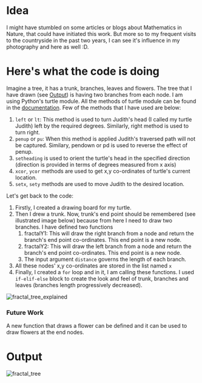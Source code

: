 # Idea

I might have stumbled on some articles or blogs about Mathematics in Nature, that could have initiated this work. But more so to my frequent visits to the countryside in the past two years, I can see it's influence in my photography and here as well :D. 

# Here's what the code is doing

Imagine a tree, it has a trunk, branches, leaves and flowers. The tree that I have drawn (see [Output](#output)) is having two branches from each node. I am using Python's turtle module. All the methods of turtle module can be found in the [documentation](https://docs.python.org/3/library/turtle.html). Few of the methods that I have used are below:

1. `left` or `lt`: This method is used to turn Judith's head (I called my turtle Judith) left by the required degrees. Similarly, right method is used to turn right.
2. `penup` or `pu`: When this method is applied Judith's traversed path will not be captured. Similary, pendown or pd is used to reverse the effect of penup.
3. `setheading` is used to orient the turtle's head in the specified direction (direction is provided in terms of degrees measured from x axis)
4. `xcor`, `ycor` methods are used to get x,y co-ordinates of turtle's current location.
5. `setx`, `sety` methods are used to move Judith to the desired location.

Let's get back to the code:

1. Firstly, I created a drawing board for my turtle.
2. Then I drew a trunk. Now, trunk's end point should be remembered (see illustrated image below) because from here I need to draw two branches. I have defined two functions
    1. fractalY1: This will draw the right branch from a node and return the branch's end point co-ordinates. This end point is a new node. 
    2. fractalY2: This will draw the left branch from a node and return the branch's end point co-ordinates. This end point is a new node.
    3. The input argument `distance` governs the length of each branch.
3. All these nodes' x,y co-ordinates are stored in the list named `x`
4. Finally, I created a `for` loop and in it, I am calling these functions. I used `if-elif-else` block to create the look and feel of trunk, branches and leaves (branches length progressively decreased).

![fractal_tree_explained](https://github.com/ZaidShamsi/my_python_scripts/assets/103277308/4b2a6bba-efe1-4282-be00-6e015035a5f5)

### Future Work

A new function that draws a flower can be defined and it can be used to draw flowers at the end nodes.


# Output

![fractal_tree](https://github.com/ZaidShamsi/my_python_scripts/assets/103277308/b06bed20-d08e-4e2c-b0f8-cd5a20257420)
